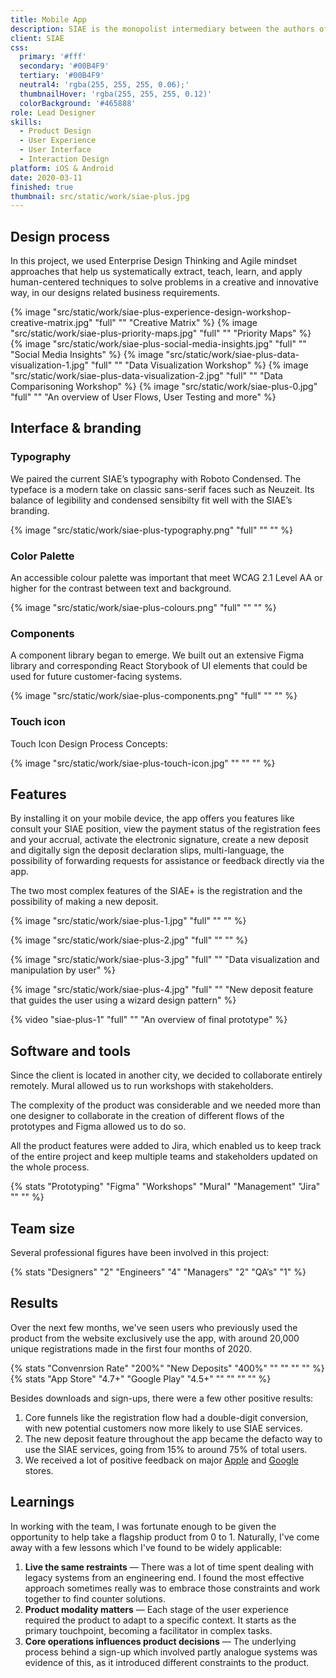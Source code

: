 ```yaml
---
title: Mobile App
description: SIAE is the monopolist intermediary between the authors of musical tracks and consumers, managing the economic aspects and the distribution of money from royalties of Italian-copyrighted music to authors. I collaborated with them in the creation of the first app SIAE+ that supports all the major services of the company.
client: SIAE
css:
  primary: '#fff'
  secondary: '#00B4F9'
  tertiary: '#00B4F9'
  neutral4: 'rgba(255, 255, 255, 0.06);'
  thumbnailHover: 'rgba(255, 255, 255, 0.12)'
  colorBackground: '#465888'
role: Lead Designer
skills:
  - Product Design
  - User Experience
  - User Interface
  - Interaction Design
platform: iOS & Android
date: 2020-03-11
finished: true
thumbnail: src/static/work/siae-plus.jpg
---
```


## Design process

In this project, we used Enterprise Design Thinking and Agile mindset approaches that help us systematically extract, teach, learn, and apply human-centered techniques to solve problems in a creative and innovative way, in our designs related business requirements.

{% image "src/static/work/siae-plus-experience-design-workshop-creative-matrix.jpg" "full" "" "Creative Matrix" %}
{% image "src/static/work/siae-plus-priority-maps.jpg" "full" "" "Priority Maps" %}
{% image "src/static/work/siae-plus-social-media-insights.jpg" "full" "" "Social Media Insights" %}
{% image "src/static/work/siae-plus-data-visualization-1.jpg" "full" "" "Data Visualization Workshop" %}
{% image "src/static/work/siae-plus-data-visualization-2.jpg" "full" "" "Data Comparisoning Workshop" %}
{% image "src/static/work/siae-plus-0.jpg" "full" "" "An overview of User Flows, User Testing and more" %}

## Interface & branding

### Typography

We paired the current SIAE’s typography with Roboto Condensed. The typeface is a modern take on classic sans-serif faces such as Neuzeit. Its balance of legibility and condensed sensibilty fit well with the SIAE’s branding.

{% image "src/static/work/siae-plus-typography.png" "full" "" "" %}

### Color Palette

An accessible colour palette was important that meet WCAG 2.1 Level AA or higher for the contrast between text and background.

{% image "src/static/work/siae-plus-colours.png" "full" "" "" %}

### Components

A component library began to emerge. We built out an extensive Figma library and corresponding React Storybook of UI elements that could be used for future customer-facing systems.

{% image "src/static/work/siae-plus-components.png" "full" "" "" %}

### Touch icon

Touch Icon Design Process Concepts:

{% image "src/static/work/siae-plus-touch-icon.jpg" "" "" "" %}

## Features

By installing it on your mobile device, the app offers you features like consult your SIAE position, view the payment status of the registration fees and your accrual, activate the electronic signature, create a new deposit and digitally sign the deposit declaration slips, multi-language, the possibility of forwarding requests for assistance or feedback directly via the app.

The two most complex features of the SIAE+ is the registration and the possibility of making a new deposit.

{% image "src/static/work/siae-plus-1.jpg" "full" "" "" %}

{% image "src/static/work/siae-plus-2.jpg" "full" "" "" %}

{% image "src/static/work/siae-plus-3.jpg" "full" "" "Data visualization and manipulation by user" %}

{% image "src/static/work/siae-plus-4.jpg" "full" "" "New deposit feature that guides the user using a wizard design pattern" %}

{% video "siae-plus-1" "full" "" "An overview of final prototype" %}

## Software and tools

Since the client is located in another city, we decided to collaborate entirely remotely. Mural allowed us to run workshops with stakeholders.

The complexity of the product was considerable and we needed more than one designer to collaborate in the creation of different flows of the prototypes and Figma allowed us to do so. 

All the product features were added to Jira, which enabled us to keep track of the entire project and keep multiple teams and stakeholders updated on the whole process.

{% stats "Prototyping" "Figma" "Workshops" "Mural" "Management" "Jira" "" "" %}

## Team size

Several professional figures have been involved in this project:

{% stats "Designers" "2" "Engineers" "4" "Managers" "2" "QA’s" "1" %}

## Results

Over the next few months, we've seen users who previously used the product from the website exclusively use the app, with around 20,000 unique registrations made in the first four months of 2020.

{% stats "Convenrsion Rate" "200%" "New Deposits" "400%" "" "" "" "" %}
{% stats "App Store" "4.7+" "Google Play" "4.5+" "" "" "" "" %}

Besides downloads and sign-ups, there were a few other positive results:

1. Core funnels like the registration flow had a double-digit conversion, with new potential customers now more likely to use SIAE services.
2. The new deposit feature throughout the app became the defacto way to use the SIAE services, going from 15% to around 75% of total users.
3. We received a lot of positive feedback on major [Apple](https://apps.apple.com/it/app/siae/id1465450346) and [Google](https://play.google.com/store/apps/details?id=it.siae.autorieditori&hl=en_IE&gl=US) stores.

## Learnings

In working with the team, I was fortunate enough to be given the opportunity to help take a flagship product from 0 to 1. Naturally, I've come away with a few lessons which I've found to be widely applicable:

1. **Live the same restraints** — There was a lot of time spent dealing with legacy systems from an engineering end. I found the most effective approach sometimes really was to embrace those constraints and work together to find counter solutions.
2. **Product modality matters** — Each stage of the user experience required the product to adapt to a specific context. It starts as the primary touchpoint, becoming a facilitator in complex tasks.
3. **Core operations influences product decisions** — The underlying process behind a sign-up which involved partly analogue systems was evidence of this, as it introduced different constraints to the product.